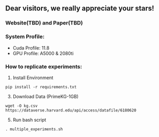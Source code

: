 ## Dear visitors, we really appreciate your stars!

### Website(TBD) and Paper(TBD)

### System Profile: 
- Cuda Profile: 11.8
- GPU Profile: A5000 & 2080ti


### How to replicate experiments:
1. Install Environment

`pip install -r requirements.txt`

3. Download Data (PrimeKG-1GB)

`wget -O kg.csv https://dataverse.harvard.edu/api/access/datafile/6180620`

5. Run bash script

`. multiple_experiments.sh`



